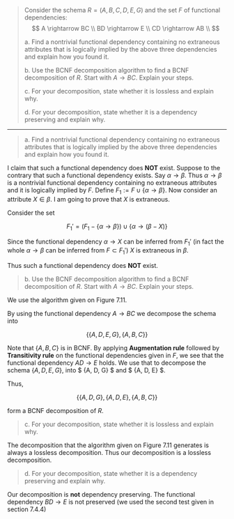 > Consider the schema $R = (A,B,C,D,E,G)$ and the set $F$ of functional 
> dependencies: 
> $$
> A \rightarrow BC \\
> BD \rightarrow E \\ 
> CD \rightarrow AB \\
> $$
> 
> a. Find a nontrivial functional dependency containing no extraneous 
> attributes that is logically implied by the above three dependencies 
> and explain how you found it. 
> 
> b. Use the BCNF decomposition algorithm to find a BCNF decomposition 
> of $R$. Start with $A \rightarrow BC$. Explain your steps. 
> 
> c. For your decomposition, state whether it is lossless and explain why. 
> 
> d. For your decomposition, state whether it is a dependency preserving 
> and explain why. 

--------------------------------

> a. Find a nontrivial functional dependency containing no extraneous 
> attributes that is logically implied by the above three dependencies 
> and explain how you found it. 

I claim that such a functional dependency does **NOT** exist. Suppose 
to the contrary that such a functional dependency exists. Say 
$\alpha \rightarrow \beta$. Thus $\alpha \rightarrow \beta$ is a nontrivial 
functional dependency containing no extraneous attributes and it is logically
implied by $F$. Define $F_1 := F \cup \{ \alpha \rightarrow \beta \}$.
Now consider an attribute $X \in \beta$. I am going to prove that $X$ is extraneous. 

Consider the set 

$$
F_1' = (F_1 - \{\alpha \rightarrow \beta\}) \cup \{\alpha \rightarrow (\beta - X)\}
$$

Since the functional dependency $\alpha \rightarrow X$ can be inferred from $F_1'$
(in fact the whole $\alpha \rightarrow \beta$ can be inferred from $F \subset F_1'$)
$X$ is extraneous in $\beta$. 

Thus such a functional dependency does **NOT** exist. 

> b. Use the BCNF decomposition algorithm to find a BCNF decomposition 
> of $R$. Start with $A \rightarrow BC$. Explain your steps. 

We use the algorithm given on Figure 7.11. 

By using the functional dependency $A \rightarrow BC$ we decompose the schema into 

$$
\{ \{A, D, E, G\}, \{A, B, C\} \}
$$

Note that $\{A, B, C\}$ is in BCNF. By applying **Augmentation rule** followed by 
**Transitivity rule** on the functional dependencies given in $F$, we see that 
the functional dependency $AD \rightarrow E$ holds. We use that to decompose the schema
$\{A, D, E, G\}$, into $ \{A, D, G\} $ and $ \{A, D, E\} $. 

Thus, 

$$
\{ \{A, D, G\}, \{A, D, E\}, \{A, B, C\} \}
$$

form a BCNF decomposition of $R$. 

> c. For your decomposition, state whether it is lossless and explain why.

The decomposition that the algorithm given on Figure 7.11 generates is always 
a lossless decomposition. Thus our decomposition is a lossless decomposition. 

> d. For your decomposition, state whether it is a dependency preserving 
> and explain why. 

Our decomposition is **not** dependency preserving. The functional dependency 
$BD \rightarrow E$ is not preserved (we used the second test given in section 7.4.4)